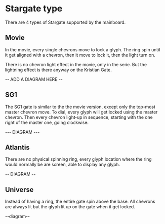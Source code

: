 # Stargate type

There are 4 types of Stargate supported by the mainboard.

## Movie

In the movie, every single chevrons move to lock a glyph.
The ring spin until it get aligned with a chevron, then it move to lock it, then the light turn on.

There is no chevron light effect in the movie, only in the serie. But the lightning effect is there anyway on the Kristian Gate. 

-- ADD A DIAGRAM HERE --

## SG1

The SG1 gate is similar to the the movie version, except only the top-most master chevron move.
To dial, every glyph will get locked using the master chevron. Then every chevron light-up in sequence, starting with the one right of the master one, going clockwise. 

--- DIAGRAM ---

## Atlantis

There are no physical spinning ring, every glyph location where the ring would normally be are screen, able to display any glyph.

-- DIAGRAM --

## Universe

Instead of having a ring, the entire gate spin above the base. All chevrons are always lit but the glyph lit up on the gate when it get locked.

--diagram--

